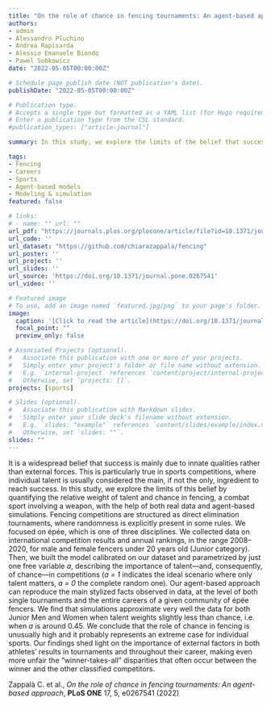 ```yaml
---
title: "On the role of chance in fencing tournaments: An agent-based approach"
authors:
- admin
- Alessandro Pluchino
- Andrea Rapisarda
- Alessio Emanuele Biondo
- Pawel Sobkowicz
date: "2022-05-05T00:00:00Z"

# Schedule page publish date (NOT publication's date).
publishDate: "2022-05-05T00:00:00Z"

# Publication type.
# Accepts a single type but formatted as a YAML list (for Hugo requirements).
# Enter a publication type from the CSL standard.
#publication_types: ["article-journal"]

summary: In this study, we explore the limits of the belief that success is mainly due to innate qualities by quantifying the relative weight of talent and chance in fencing with agent-based simulations.

tags:
- Fencing
- Careers
- Sports
- Agent-based models
- Modeling & simulation
featured: false

# links:
# - name: "" url: ""
url_pdf: "https://journals.plos.org/plosone/article/file?id=10.1371/journal.pone.0267541&type=printable"
url_code: ''
url_dataset: "https://github.com/chiarazappala/fencing"
url_poster: ''
url_project: ''
url_slides: ''
url_source: 'https://doi.org/10.1371/journal.pone.0267541'
url_video: ''

# Featured image
# To use, add an image named `featured.jpg/png` to your page's folder. 
image:
  caption: '[Click to read the article](https://doi.org/10.1371/journal.pone.0267541)'
  focal_point: ""
  preview_only: false

# Associated Projects (optional).
#   Associate this publication with one or more of your projects.
#   Simply enter your project's folder or file name without extension.
#   E.g. `internal-project` references `content/project/internal-project/index.md`.
#   Otherwise, set `projects: []`.
projects: [sports]

# Slides (optional).
#   Associate this publication with Markdown slides.
#   Simply enter your slide deck's filename without extension.
#   E.g. `slides: "example"` references `content/slides/example/index.md`.
#   Otherwise, set `slides: ""`.
slides: ""
---
```

It is a widespread belief that success is mainly due to innate qualities rather than external forces. This is particularly true in sports competitions, where individual talent is usually considered the main, if not the only, ingredient to reach success. In this study, we explore the limits of this belief by quantifying the relative weight of talent and chance in fencing, a combat sport involving a weapon, with the help of both real data and agent-based simulations. Fencing competitions are structured as direct elimination tournaments, where randomness is explicitly present in some rules. We focused on épée, which is one of three disciplines. We collected data on international competition results and annual rankings, in the range 2008–2020, for male and female fencers under 20 years old (Junior category). Then, we built the model calibrated on our dataset and parametrized by just one free variable *a*, describing the importance of talent—and, consequently, of chance—in competitions (*a = 1* indicates the ideal scenario where only talent matters, *a = 0* the complete random one). Our agent-based approach can reproduce the main stylized facts observed in data, at the level of both single tournaments and the entire careers of a given community of épée fencers. We find that simulations approximate very well the data for both Junior Men and Women when talent weights slightly less than chance, i.e. when *a* is around 0.45. We conclude that the role of chance in fencing is unusually high and it probably represents an extreme case for individual sports. Our findings shed light on the importance of external factors in both athletes’ results in tournaments and throughout their career, making even more unfair the “winner-takes-all” disparities that often occur between the winner and the other classified competitors.

Zappalà C. et al., *On the role of chance in fencing tournaments: An agent-based approach*, **PLoS ONE** 17, 5, e0267541 (2022)